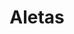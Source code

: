 ---
title: Aletas
date: 
draft: false

# descripcion
description : Aro de plata pasante

materials: Plata 925

color: Plateado

dimensions: 0,9cm x 0,6cm

code: 01-20-0444

type: "Aros"

categories: []

price: $4.130,00

price_eftvo: $3.510,00

# Images
# first image will be shown in the product page
images:
  # - image: "images/path_to_image"
  # La ubicacion de las imagenes es imagenes/Aros/Aros.Solo Plata/01-20-0444-aletas
  - image: "./images/aros/solo_plata/01-20-0444-aletas_a.JPG"
  - image: "./images/aros/solo_plata/01-20-0444-aletas_b.JPG"
---
